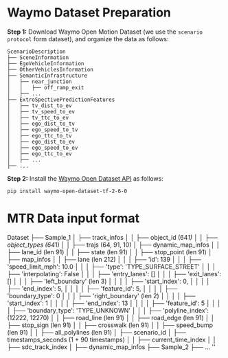 # Waymo Dataset Preparation

**Step 1:** Download Waymo Open Motion Dataset (we use the `scenario protocol` form dataset), and organize the data as follows: 
```
ScenarioDescription
├── SceneInformation
├── EgoVehicleInformation
├── OtherVehiclesInformation
├── SemanticInfrastructure
│   ├── near_junction
│   │   ├── off_ramp_exit
│   ├── ...
├── ExtroSpectivePredictionFeatures
│   ├── tv_dist_to_ev
│   ├── tv_speed_to_ev
│   ├── tv_ttc_to_ev
│   ├── ego_dist_to_tv
│   ├── ego_speed_to_tv
│   ├── ego_ttc_to_tv
│   ├── ego_dist_to_ev
│   ├── ego_speed_to_ev
│   ├── ego_ttc_to_ev
│   ├── ...
├── ...

```
**Step 2:** Install the [Waymo Open Dataset API](https://github.com/waymo-research/waymo-open-dataset/blob/master/docs/quick_start.md) as follows: 
```
pip install waymo-open-dataset-tf-2-6-0
```
# MTR Data input format
Dataset
├── Sample_1
│   ├── track_infos
│   │   ├── object_id (64*1)
│   │   ├── object_types (64*1)
│   │   ├── trajs (64, 91, 10)
│   ├── dynamic_map_infos
│   │   ├── lane_id (len 91)
│   │   ├── state (len 91)
│   │   ├── stop_point (len 91)
│   ├── map_infos
│   │   ├── lane (len 212)
│   │   │   ├── 'id': 139
│   │   │   ├── 'speed_limit_mph': 10.0
│   │   │   ├── 'type': 'TYPE_SURFACE_STREET'
│   │   │   ├── 'interpolating': False
│   │   │   ├── 'entry_lanes': []
│   │   │   ├── 'exit_lanes': []
│   │   │   ├── 'left_boundary' (len 3)
│   │   │   │   ├── 'start_index': 0, 
│   │   │   │   ├── 'end_index': 5, 
│   │   │   │   ├── 'feature_id': 5, 
│   │   │   │   ├── 'boundary_type': 0
│   │   │   ├── 'right_boundary' (len 2)
│   │   │   │   ├── 'start_index': 1
│   │   │   │   ├── 'end_index': 13
│   │   │   │   ├── 'feature_id': 5
│   │   │   │   ├── 'boundary_type': 'TYPE_UNKNOWN'
│   │   │   ├── 'polyline_index': (12222, 12270)
│   │   ├── road_line (len 91)
│   │   ├── road_edge (len 91)
│   │   ├── stop_sign (len 91)
│   │   ├── crosswalk (len 91)
│   │   ├── speed_bump (len 91)
│   │   ├── all_polylines (len 91)
│   ├── scenario_id
│   ├── timestamps_seconds (1 + 90 timestamps)
│   │   ├── current_time_index
│   │   ├── sdc_track_index
│   ├── dynamic_map_infos
├── Sample_2
├── ...
''

